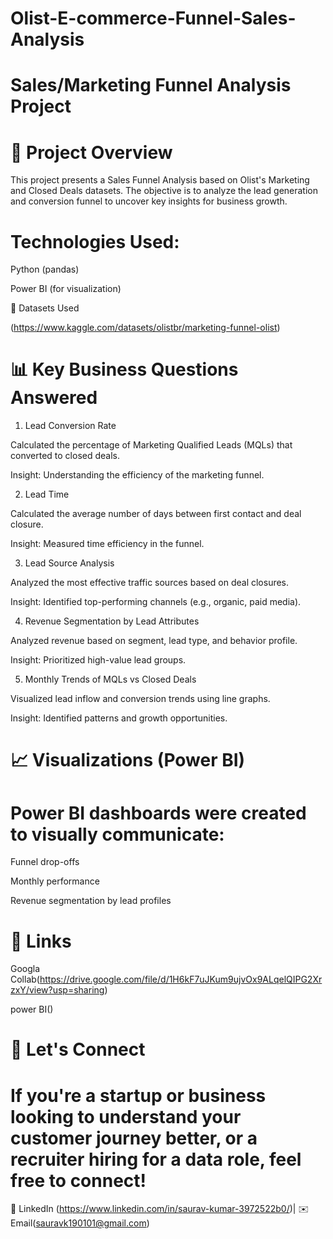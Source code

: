 # Olist-E-commerce-Funnel-Sales-Analysis

# Sales/Marketing Funnel Analysis Project


# 🚀 Project Overview

This project presents a Sales Funnel Analysis based on Olist's Marketing and Closed Deals datasets. The objective is to analyze the lead generation and conversion funnel to uncover key insights for business   growth.

# Technologies Used:

Python (pandas)

Power BI (for visualization)

📁 Datasets Used

(https://www.kaggle.com/datasets/olistbr/marketing-funnel-olist)



# 📊 Key Business Questions Answered

1. Lead Conversion Rate

Calculated the percentage of Marketing Qualified Leads (MQLs) that converted to closed deals.

Insight: Understanding the efficiency of the marketing funnel.

2. Lead Time

Calculated the average number of days between first contact and deal closure.

Insight: Measured time efficiency in the funnel.

3. Lead Source Analysis

Analyzed the most effective traffic sources based on deal closures.

Insight: Identified top-performing channels (e.g., organic, paid media).

4. Revenue Segmentation by Lead Attributes

Analyzed revenue based on segment, lead type, and behavior profile.

Insight: Prioritized high-value lead groups.

5. Monthly Trends of MQLs vs Closed Deals

Visualized lead inflow and conversion trends using line graphs.

Insight: Identified patterns and growth opportunities.


# 📈 Visualizations (Power BI)

# Power BI dashboards were created to visually communicate:

Funnel drop-offs

Monthly performance

Revenue segmentation by lead profiles


# 🔗 Links

Googla Collab(https://drive.google.com/file/d/1H6kF7uJKum9ujvOx9ALqelQIPG2XrzxY/view?usp=sharing)

power BI()


# 🙌 Let's Connect

# If you're a startup or business looking to understand your customer journey better, or a recruiter hiring for a data role, feel free to connect!

📩 LinkedIn (https://www.linkedin.com/in/saurav-kumar-3972522b0/)| ✉️ Email(sauravk190101@gmail.com)

